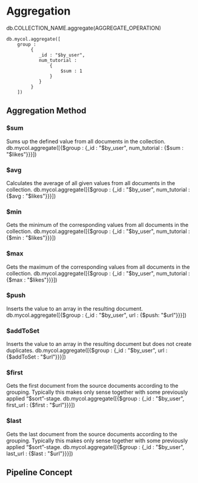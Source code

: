 # Aggregation

db.COLLECTION_NAME.aggregate(AGGREGATE_OPERATION)
```
db.mycol.aggregate([
	group :
		 {
		 	_id : "$by_user",
		 	num_tutorial :
		 		{
		 			$sum : 1
		 		}
		 	}
		 }
	])
```

## Aggregation Method

### $sum
Sums up the defined value from all documents in the collection.
db.mycol.aggregate([{$group : {_id : "$by_user", num_tutorial : {$sum : "$likes"}}}])

### $avg
Calculates the average of all given values from all documents in the collection.
db.mycol.aggregate([{$group : {_id : "$by_user", num_tutorial : {$avg : "$likes"}}}])

### $min
Gets the minimum of the corresponding values from all documents in the collection.
db.mycol.aggregate([{$group : {_id : "$by_user", num_tutorial : {$min : "$likes"}}}])

### $max
Gets the maximum of the corresponding values from all documents in the collection.
db.mycol.aggregate([{$group : {_id : "$by_user", num_tutorial : {$max : "$likes"}}}])

### $push
Inserts the value to an array in the resulting document.
db.mycol.aggregate([{$group : {_id : "$by_user", url : {$push: "$url"}}}])

### $addToSet
Inserts the value to an array in the resulting document but does not create duplicates.
db.mycol.aggregate([{$group : {_id : "$by_user", url : {$addToSet : "$url"}}}])

### $first
Gets the first document from the source documents according to the grouping. Typically this makes only sense together with some previously applied “$sort”-stage.
db.mycol.aggregate([{$group : {_id : "$by_user", first_url : {$first : "$url"}}}])

### $last
Gets the last document from the source documents according to the grouping. Typically this makes only sense together with some previously applied “$sort”-stage.
db.mycol.aggregate([{$group : {_id : "$by_user", last_url : {$last : "$url"}}}])


## Pipeline Concept

